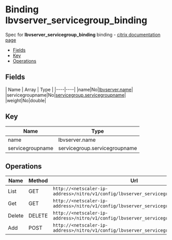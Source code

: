 # Binding lbvserver_servicegroup_binding

Spec for **lbvserver_servicegroup_binding** binding - [citrix documentation page](https://developer-docs.citrix.com/projects/netscaler-nitro-api/en/11.0/configuration/load-balancing/lbvserver_servicegroup_binding/lbvserver_servicegroup_binding/)

- [Fields](#fields)
- [Key](#key)
- [Operations](#operations)

## Fields

| Name | Array | Type |
|----|----|
|name|No|[lbvserver.name](/doc/resources/lbvserver.md)|
|servicegroupname|No|[servicegroup.servicegroupname](/doc/resources/servicegroup.md)|
|weight|No|double|

## Key

| Name | Type |
|----|----|
| name | lbvserver.name |
| servicegroupname | servicegroup.servicegroupname |

## Operations

| Name | Method | Url |
|----|----|----|
| List | GET | `http://<netscaler-ip-address>/nitro/v1/config/lbvserver_servicegroup_binding` |
| Get | GET | `http://<netscaler-ip-address>/nitro/v1/config/lbvserver_servicegroup_binding/<name>` |
| Delete | DELETE | `http://<netscaler-ip-address>/nitro/v1/config/lbvserver_servicegroup_binding/<name>` |
| Add | POST | `http://<netscaler-ip-address>/nitro/v1/config/lbvserver_servicegroup_binding` |

